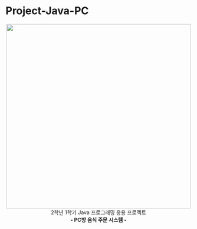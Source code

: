 # Project-Java-PC
<div align="center">
  <img width="500" src="https://user-images.githubusercontent.com/77760474/191751447-1895d627-67dc-4d5d-86de-68f462543716.png"><br>
  2학년 1학기 Java 프로그래밍 응용 프로젝트 <br>
  <strong>- PC방 음식 주문 시스템 -</strong>
</div>

